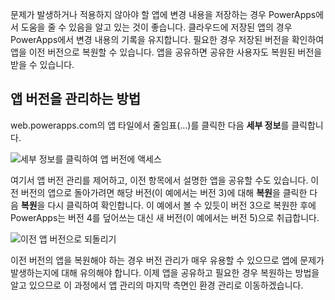 문제가 발생하거나 적용하지 않아야 할 앱에 변경 내용을 저장하는 경우 PowerApps에서 도움을 줄 수 있음을 알고 있는 것이 좋습니다. 클라우드에 저장된 앱의 경우 PowerApps에서 변경 내용의 기록을 유지합니다. 필요한 경우 저장된 버전을 확인하여 앱을 이전 버전으로 복원할 수 있습니다. 앱을 공유하면 공유한 사용자도 복원된 버전을 받을 수 있습니다.

## <a name="how-to-version-an-app"></a>앱 버전을 관리하는 방법
web.powerapps.com의 앱 타일에서 줄임표(...)를 클릭한 다음 **세부 정보**를 클릭합니다.

![세부 정보를 클릭하여 앱 버전에 액세스](./media/learning-manage-version-apps/details.png)

여기서 앱 버전 관리를 제어하고, 이전 항목에서 설명한 앱을 공유할 수도 있습니다. 이전 버전의 앱으로 돌아가려면 해당 버전(이 예에서는 버전 3)에 대해 **복원**을 클릭한 다음 **복원**을 다시 클릭하여 확인합니다. 이 예에서 볼 수 있듯이 버전 3으로 복원한 후에 PowerApps는 버전 4를 덮어쓰는 대신 새 버전(이 예에서는 버전 5)으로 취급합니다.

![이전 앱 버전으로 되돌리기](./media/learning-manage-version-apps/version.png)

이전 버전의 앱을 복원해야 하는 경우 버전 관리가 매우 유용할 수 있으므로 앱에 문제가 발생하는지에 대해 유의해야 합니다. 이제 앱을 공유하고 필요한 경우 복원하는 방법을 알고 있으므로 이 과정에서 앱 관리의 마지막 측면인 환경 관리로 이동하겠습니다.

